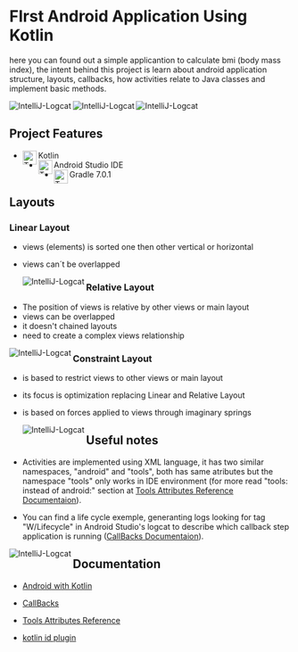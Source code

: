 # FIrst Android Application Using Kotlin

here you can found out a simple applicantion to calculate bmi (body mass index), the intent behind this project is learn about android application structure, layouts, callbacks, how activities relate to Java classes and implement basic methods.

<div style="display: inline_block"> <img align="left" alt="IntelliJ-Logcat" src="https://lh3.googleusercontent.com/bsm1mRj9_jdmvBq6PQdlbpwVSQj_RKxAPpL8ifJLg6wM-Ag0hcd7Tvi_6VJva7HaNM2mpbuLq3LgiZv0CmpYKtakaxrYBdb6pKBj2PoKZlMUvYIMcRCQamDiCE1E0dl9hcVWr2xJDZXR5WbPQopV8Vwdf4i6_1xRfQh1kxnDhnln6nP2HxakQQvTmnLAwV7R7d48l-LQUBXZYmpcVpLNo26D5JWB1h_JEvfy74uRkn9ErlV5ODYrxKt97_CDLWRvuBI6aM-TbCuLu1eujXrHQq3btI7OMppGbR5XSW597VfPrEC0EQc9K8y_dZSbsMGKamC5I5VpB3Vamd4kshT1LmIvsYUy-K8OxYsdJYMpxIARH7nFZt8S8odkWjzxMwHmiKlD6u93RcZmLbh4WRVIWYgd0cTbi4IFWyr6_CMASSMJoDgXHDQrpcz0MdaOwQ9GnHJxMQl2rKT1nffIxije6QvbyiCHSvsRXvexzWPnoj2IttXZoHGzGOXzpqeRHT1MQFx1FKGxISdj9pRhlARh41hA2j8gIjqqKMTynJpayhz5F1qFF4hSyb80VZMrEGLetsNTOvRWSyTRrWb_xR8OIpz4aq52a8cC65K9UvlFd5JS0Wui-6WcpzI7tpMysHY3JgY4ESEs6mTOP1sf87Q-34S5t0NxR2obf-3jhYpwP6ntEoYGDpXWTZU0YGFpKS_kFlB90jSyir_JDZdlA3hXfnaf=w252-h516-no?authuser=0"><img align="left" alt="IntelliJ-Logcat" src="https://lh3.googleusercontent.com/jyD_mSJ_uWAqx3GsM-kCEogNpOZ28mQq_8tXZ1qjHpN4dzMwUfMSxKpWhO0NcuTJd_5GreC6TRZNxPdhZ99iMKpq0psaZ2qIb4IvYO0esqF2llMCnHICdNAQkPmDMyqDG5i9ZxecSnwA8AfOftN0L-W7TBTs6ZzPWHZPEVvH_ktnwEqfcF4Rv-El12oerds2wpNTrS8LAgSUPLIcxqyY1ORBPXlIQNvtqCvDQo6LlzU_pl1mzYr5N7-r3OzINa5y0x_8yZg3_8eNPfy8yM10xhTTKy0c205mCeyR9qnZG2KiuX5WowHwnatr4vNfYlW0rA5lwjnka4GBi3sYrkijXqOvEAycb-MOp1_IMoAZSaAVdi-fpcEpJxJTkCo4fNNpDww7r8f0E-4c_69qfuDH8VwUh5vghBCSwozubQyzn-3pRO2e2lG-xjOI5yBVTyDL0J60scmI7gDH2kK6qFyaMM9oVqyUNH7IUHnz6a4y4GvYqlV5vH0zmFOwZljnGjjp2NINWU0JVXfOG8Ex1aktun8BbVNVmZwD9uKZFyM5Owc199-hkmG1uwqi4UqqOJDi0OB486d0kEBZL_pi5TGTKvxssRueZeal2Ewp6o_DBazTZE7JfkCm4JgRO_8Xn3j_H_249fh3GmyvOYeov0902aDDTR3oA6j_I5BDBCsCcumrT-FHQr4kKPLHIiGKiXCKOTFz-AU1yPYt9TtoOI_Ge36S=w252-h516-no?authuser=0"><img align="left" alt="IntelliJ-Logcat" src="https://lh3.googleusercontent.com/TMBaSXpEcADzvDj0eqpxB5Ioqm2MZ3snsLFFVTflQ0FOXeBH_kWNE853bljtFIGs2P63YiH0YQqQMNlczVFRj290ZHgX-km9ljCD88OTxKkEq5uIdfhBqQJk4mfv7UzuMJLtaj-AJh6kc0R9AAXiOUKDrMevA1cr9u9XIDkUp8mLa52snfHtBODqYCWFyrvzzHhPAoF-KR8Qjx0dzfjljb8XDxa0pY7-aiDUW9_ArW0XgV0bN-B7gOCK-wz0m6ua11gLZN-Afg7NlYINzeS-Kro4cTOVRB45qoxX4YJ1TD0pe0wcLNwE5pfwfgkD7alNbBe6jU3FXrgGRi8pPEMQ5Brezew2R5NszpOX5bANUjzCtt-WD9Vrj-x9qHkyKU_SwkmJlNsrNPQDtfHmFj5o6ab4Gu8mlIfO036p43WdrXvKUfXFbg57nUVaDuSTdCBoulldh5dbK6VZGn_KLbRGlEj0DcZXQlrl3eDZKi_93ON9P1hlIN2xPCCMnnjWnDi9oJIzm1PU-NkYJajQl9N5dPSRVa07mOc9rvkMFzrIRSlM2ExrGZsEgyiim1X7-vAUv--6DhgehX6K4xDvg5H6vSe9zF9UxsDUi5zwJeKK662R23A-0K7Q7-jCjmuslO8kFEcY7NSIPCadBYyu6HnUsDQROSLmUg6wsYbepK0g6l_sHS5bvTDQh5LMq9vwz2ypEptoWXpXfL93s7dAQXcRgOcZ=w252-h516-no?authuser=0"><br clear="all"/> </div>

## Project Features

- <div> <img align="left" alt="Trajy-Java" height="25" width="25" src="https://cdn.jsdelivr.net/gh/devicons/devicon/icons/kotlin/kotlin-original.svg"></div> Kotlin 

- <div> <img align="left" alt="Trajy-Java" height="25" width="25" src="https://cdn.jsdelivr.net/gh/devicons/devicon/icons/android/android-plain.svg"></div> Android Studio IDE

- <div> <img align="left" alt="Trajy-Java" height="25" width="25" src="https://cdn.jsdelivr.net/gh/devicons/devicon/icons/gradle/gradle-plain.svg"></div> Gradle 7.0.1
</div>

## Layouts

### Linear Layout

- views (elements) is sorted one then other vertical or horizontal

- views can´t be overlapped

  <div> <img align="left" alt="IntelliJ-Logcat" src="https://lh3.googleusercontent.com/CbNhg4Jvt5VsucXb8Ue-lIlFemOzOypz-pDDIku19-xYKAzxCg9mu5rYg27NEsmfS_C3RYImJ7WJtUK5i32M4tD1uQRSIyIjmf3Q2S40Yy0DCWh0qNKujOJPN4U-Q89Yu1E7L8e6joUFoQvrYoX1FkaAp9B1mIV_M_19uuNiu1hVM5hW3z7ztY3mVtxF7rYbJ2PI43Kb-_1_hj13a8J3ZFukM2-eWA3BPvhnU2_qOQKLUQFozB8s23rD8YE8eKFuLMUE0MYM3eQSQBMWfare1ma2XGT4tsHL6HRjRhLbaW9_8B0rqlUqBR2cuMcnG2McyEMvXHxUx079NyeFKwsVObCUc08ZwSWMXJL8NO-G0MsQc604u7K7-xDA42DyfYQUwR4aF47D8Fk0TfbK31Rw7mSP4sIx9OAfkitmYgMh7UNi0zFQLCMw29P7ArACJtvSOX3tw2vNifKfBCN2ICvrYSz8NDmfVa0DbKu6bCe3v-rt4rqaAtVPGFRvMxDQGMxJCwgyj-BAPuSBWkej01du_5IWfwfkz9--Lw5uGjM6EjFUFOGJywuKrRQJTHcxEFZqDtsJY3-Uh6i8LBjJdQZVChJOKRGDF5cw1eYo4JuXjfyLCIUpaKiVzIDDssvgXUtC1UTvB_x9tm6xeAZF9Na1lajpqzUnF-KXrK1Ywtz8NxXHSeJTO3gvabGEhrj4VHfq4f9n8CY_s8z2em_QONlAcnfH=w580-h381-no?authuser=0"></div>

### Relative Layout

- The position of views is relative by other views or main layout
- views can be overlapped
- it doesn't chained layouts
- need to create a complex views relationship

<div> <img align="left" alt="IntelliJ-Logcat" src="https://lh3.googleusercontent.com/C8E83Ci60Dn6se4bvuMcNPLMqDaELwvu0CIugrmr2ppDIugkPYoF4U7SoN1UAPBpf7xa7jO9hb31vXpRiKksO2C9tk7fGTy-yK05UTb3mW4-eFc-cS-lS6bd9yCfOoWetEo5fZiuu5n438hQTklWisqEt9o3I-psDGyGvcJtSQUASlFgXJtJIw1o7pq6p-0jMAUE2fEZD_nqi708uZA2cRrd26Em2OvNyzLt5ERzQT0Fv4W21xpqSVmaIZZw441djwMvg-4NkbCGNkIXvQnFhOJWFjSiLVK67Op3fR6LjLdbzvSALcrLoO-mxxKlRDLs1xs1L_Ax1d-PgPC4JgE4NHb3bBI8-QkuW_ClDv9PG9kDWcoWebZrvdRCVyu_9hsP2Z0g0eq9oaqbC9bnAcdsE8bOM0BK9WWpmvpEFmIpZbowdAfdhOBgypGIQBNS6EmFftPZJ2AXRWWPKhH--GzUuQk6mVl3-0DbVMqshmtL7UvRpl0GM7GXSD1XxZ8cFyNDtJByLA2_3jpZuKVhlQWNQkiIR9R6C3riHLllbeKZ4qXGYSF3CHhj3DUlQliPN9vZDu3JSz6CW5umWBSqs11Y9G-ivU25JXaor9if6kDaZxkd8FyXHSd3DvYpWORhN0nil8ndw3bpHQTJV1iwtLh39u06J9UWoTurWjOFfL9-9qUcKU7E_bEVsG_X_jxk9653jZw8FRILlk1P9PGHL3MzX8m4=w258-h380-no?authuser=0"></div>

### Constraint Layout

- is based to restrict views to other views or main layout

- its focus is optimization replacing Linear and Relative Layout

- is based on forces applied to views through imaginary springs

  <div> <img align="left" alt="IntelliJ-Logcat" src="https://www.journaldev.com/wp-content/uploads/2018/07/android-constraint-layout-remove-constraints.gif.webp"></div>

## Useful notes

- Activities are implemented using XML language, it has two similar namespaces, "android" and "tools", both has same atributes but the namespace "tools" only works in IDE environment (for more read "tools: instead of android:" section at [Tools Attributes Reference Documentaion](https://developer.android.com/studio/write/tool-attributes?hl=pt-br)).

- You can find a life cycle exemple, generanting logs looking for tag "W/Lifecycle" in Android Studio's logcat to describe which callback step application is running ([CallBacks Documentaion](https://developer.android.com/guide/components/activities/activity-lifecycle?hl=pt-br)).

<div> <img align="left" alt="IntelliJ-Logcat" src="https://lh3.googleusercontent.com/xb1-P7xE33bNUv8OktqxdZcp-GaS-2qfKZnT-MPH0xKpEwhe9PDqoLj1-EswJuNH7O3QzThB9dCA8vNTdEIAG3HAyYEAVeIEQlzUGQ23TaDBZBMPJ70S-vqBNU9lprIKcGJGPHHTa5d-nw5qwjuUAXKIkfmxj__hN_emAnDczV0zmrvDC4XkG7jYMYBfl3cZDblulqmwEwuywNya9ibIJOlC41U_g97g2BpsE_oiPco1ibeREW1UHzxxHxWP0gmBcG059H5Lr1oA_W5yF5AauSE2GCtdF4mUy1Za7n_t7xFNb2DQC0tHq3LFLtoUjt1SSpKUrjCtT1BmI6BapXZlZocfUcY97Xusdm-sSEs0sQhkEe50QzYOqPsdYqYZ8Hk-vCRC9zGbir_sBfgTbOHLAJvr8F7DR7G-FXo8SnmwXov8oIPypMf_c7vcSo16oUKlbYK5dzFwtkNBWkehcvP2SOcUaXv-Qceb3i5rD85VsZS2zKgmveAynztTL2FTjioSj0NUpsidUjGAsK-bpxQ24cKeAdi4HEGufboDM1qAJQy2qUc3AHbpIAVGtudStZElKY6yXlxIf-Ao75YgAjqpcGLH--8pEMmLmNng4kwwMvuBqgims0BQz0J1HSZKJIaIiJFr3eGJGi7IaOksJAuFru8Tu3_5Bl5VXVSAdcEl0oWlyIIFGddQ82QNAyUbF3drWGs1ipuzdjvv5fcaoikgJgrH=w1366-h215-no?authuser=0"></div>

## Documentation

- [Android with Kotlin](https://developer.android.com/kotlin/first)

- [CallBacks](https://developer.android.com/guide/components/activities/activity-lifecycle?hl=pt-br)

- [Tools Attributes Reference](https://developer.android.com/studio/write/tool-attributes?hl=pt-br)

- [kotlin id plugin](https://antonioleiva.com/kotlin-android-extensions/)
